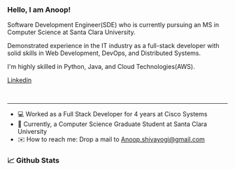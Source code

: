 ### Hello, I am Anoop!

Software Development Engineer(SDE) who is currently pursuing an MS in Computer Science at Santa Clara University.

Demonstrated experience in the IT industry as a full-stack developer with solid skills in Web Development, DevOps, and Distributed Systems.

I'm highly skilled in Python, Java, and Cloud Technologies(AWS).

<a href="https://www.linkedin.com/in/anoop-shivayogi/">Linkedin</a>

<br />
<hr>

- 💻 Worked as a Full Stack Developer for 4 years at Cisco Systems
- 🎒 Currently, a Computer Science Graduate Student at Santa Clara University
- ✉️ How to reach me: Drop a mail to Anoop.shivayogi@gmail.com



### 📈 Github Stats

<!-- <img src="https://github-readme-stats.vercel.app/api?username=anoopanni&show_icons=true&theme=gotham" alt="anoopanni"/> -->

<!-- ![Snake animation](https://github.com/ruchidhore12/ruchidhore12/blob/output/github-contribution-grid-snake.svg) -->
